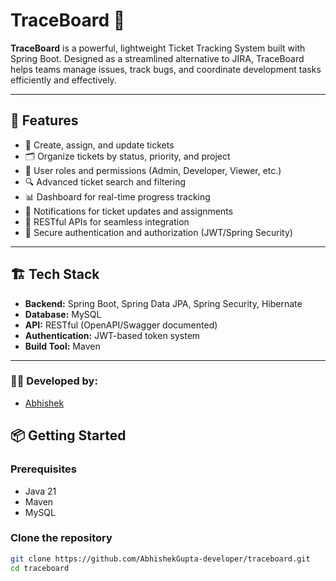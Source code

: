 # TraceBoard 🎯

**TraceBoard** is a powerful, lightweight Ticket Tracking System built with Spring Boot. Designed as a streamlined alternative to JIRA, TraceBoard helps teams manage issues, track bugs, and coordinate development tasks efficiently and effectively.

---

## 🚀 Features

- 🔖 Create, assign, and update tickets
- 🗂️ Organize tickets by status, priority, and project
- 👥 User roles and permissions (Admin, Developer, Viewer, etc.)
- 🔍 Advanced ticket search and filtering
- 📊 Dashboard for real-time progress tracking
- 📨 Notifications for ticket updates and assignments
- 🧩 RESTful APIs for seamless integration
- 🔐 Secure authentication and authorization (JWT/Spring Security)
---

## 🏗️ Tech Stack

- **Backend:** Spring Boot, Spring Data JPA, Spring Security, Hibernate
- **Database:** MySQL
- **API:** RESTful (OpenAPI/Swagger documented)
- **Authentication:** JWT-based token system
- **Build Tool:** Maven

---

### 👨‍💻 Developed by:
- [Abhishek](https://github.com/AbhishekGupta-developer)

## 📦 Getting Started

### Prerequisites

- Java 21
- Maven
- MySQL

### Clone the repository

```bash
git clone https://github.com/AbhishekGupta-developer/traceboard.git
cd traceboard
